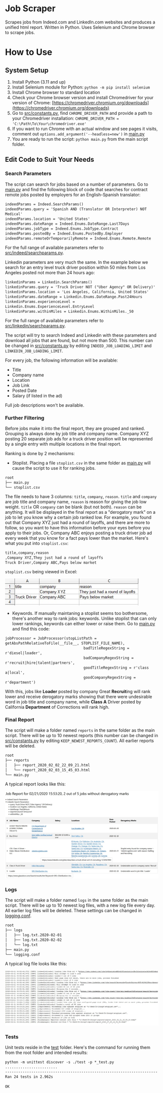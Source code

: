 # Job Scraper
Scrapes jobs from Indeed.com and LinkedIn.com websites and produces a unified html report. Written in Python. Uses Selenium and Chrome browser to scrape jobs.

# How to Use
## System Setup
1. Install Python (3.11 and up)
1. Install Selenium module for Python: `python -m pip install selenium`
1. Install Chrome browser to standard location
1. Check your Chrome browser version and install Chromedriver for your version of Chrome: [https://chromedriver.chromium.org/downloads](https://chromedriver.chromium.org/downloads)
1. Go to [src/constants.py](src/constants.py), find `CHROME_DRIVER_PATH` and provide a path to your Chromedriver installation: `CHROME_DRIVER_PATH = 'C:\Path\To\Your\chromedriver.exe'`
1. If you want to run Chrome with an actual window and see pages it visits, comment out `options.add_argument('--headless=new')` in [main.py](main.py)
1. You are ready to run the script: `python main.py` from the main script folder.

## Edit Code to Suit Your Needs
### Search Parameters
The script can search for jobs based on a number of parameters. Go to [main.py](main.py) and find the following block of code that searches for contract remote jobs posted by employers for an English-Spanish translator:

```
indeedParams = Indeed.SearchParams()
indeedParams.query = 'Spanish AND (Translator OR Interpreter) NOT Medical'
indeedParams.location = 'United States'
indeedParams.dateRange = Indeed.Enums.DateRange.Last7Days
indeedParams.jobType = Indeed.Enums.JobType.Contract
indeedParams.postedBy = Indeed.Enums.PostedBy.Employer
indeedParams.remoteOrTemporarilyRemote = Indeed.Enums.Remote.Remote
```
For the full range of available parameters refer to [src/indeed/searchparams.py](src/indeed/searchparams.py).

Linkedin parameters are very much the same. In the example below we search for an entry level truck driver position within 50 miles from Los Angeles posted not more than 24 hours ago:

```
linkedinParams = Linkedin.SearchParams()
linkedinParams.query = 'Truck Driver NOT ("Uber Agency" OR Delivery)'
linkedinParams.location = 'Los Angeles, California, United States'
linkedinParams.dateRange = Linkedin.Enums.DateRange.Past24Hours
linkedinParams.experienceLevel = Linkedin.Enums.ExperienceLevel.EntryLevel
linkedinParams.withinMiles = Linkedin.Enums.WithinMiles._50
```
For the full range of available parameters refer to [src/linkedin/searchparams.py](src/linkedin/searchparams.py).

The script will try to search Indeed and Linkedin with these parameters and download all jobs that are found, but not more than 500. This number can be changed in [src/constants.py](src/constants.py) by editing `INDEED_JOB_LOADING_LIMIT` and `LINKEDIN_JOB_LOADING_LIMIT`.

For every job, the following information will be available:

* Title
* Company name
* Location
* Job Link
* Posted Date
* Salary (if listed in the ad)

Full job descriptions won't be available.

### Further Filtering
Before jobs make it into the final report, they are grouped and ranked. Grouping is always done by job title and company name. Company XYZ posting 20 separate job ads for a truck driver position will be represented by a single entry with multiple locations in the final report.

Ranking is done by 2 mechanisms:

* Stoplist. Placing a file `stoplist.csv` in the same folder as [main.py](main.py) will cause the script to use it for ranking jobs.
```
root
├── main.py
└── stoplist.csv
```

The file needs to have 3 columns: `title`, `company`, `reason`. `title` and `company` are job title and company name, `reason` is reason for giving the job low weight. `title` OR `company` can be blank (but not both). `reason` can be anything. It will be displayed in the final report as a "derogatory mark" on a job to let you know why a certain job ranked low. For example, you found out that Company XYZ just had a round of layoffs, and there are more to follow, so you want to have this information before your eyes before you apply to their jobs. Or, Company ABC enjoys posting a truck driver job ad every week that you know for a fact pays lower than the market. Here's what you put into `stoplist.csv`:
```
title,company,reason
,Company XYZ,They just had a round of layoffs
Truck Driver,Company ABC,Pays below market
```
`stoplist.csv` being viewed in Excel:

![stoplist_example](img/stoplist_example.jpg)

* Keywords. If manually maintaning a stoplist seems too bothersome, there's another way to rank jobs: keywords. Unlike stoplist that can only lower rankings, keywords can either lower or raise them. Go to [main.py](main.py) and find this code:
```
jobProcessor = JobProcessor(stopListPath = getAbsPathRelativeToFile(__file__, STOPLIST_FILE_NAME),
                                    badTitleRegexString = r'diesel|loader',
                                    badCompanyRegexString = r'recruit|hire|talent|partners',
                                    goodTitleRegexString = r'class a|local',
                                    goodCompanyRegexString = r'department')
```
With this, jobs like **Loader** posted by company Great **Recruit**ing will rank lower and receive derogatory marks showing that there were undesirable word in job title and company name, while **Class A** Driver posted by California **Department** of Corrections will rank high.

### Final Report
The script will make a folder named `reports` in the same folder as the main script. There will be up to 10 newest reports (this number can be changed in [src/constants.py](src/constants.py) by editing `KEEP_NEWEST_REPORTS_COUNT`). All earlier reports will be deleted.
```
root
├── reports
│   ├── report_2020_02_02_22_09_21.html
│   └── report_2020_02_03_15_45_03.html
└── main.py

```
A typical report looks like this:

![report_example](img/report_example.jpg)

### Logs
The script will make a folder named `logs` in the same folder as the main script. There will be up to 10 newest log files, with a new log file every day. All earlier log files will be deleted. These settings can be changed in [logging.conf](logging.conf).
```
root
├── logs
│   ├── log.txt.2020-02-01
│   ├── log.txt.2020-02-02
│   └── log.txt
├── main.py
└── logging.conf

```
A typical log file looks like this:

![log_example](img/log_example.jpg)

### Tests
Unit tests reside in the [test](test) folder. Here's the command for running them from the root folder and intended results:
```
python -m unittest discover -s ./test -p *_test.py
........................
----------------------------------------------------------------------
Ran 24 tests in 2.962s

OK
```
